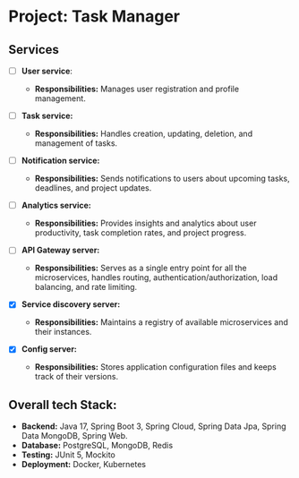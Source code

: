 # Project: Task Manager

## Services
- [ ] **User service**:
  - **Responsibilities:** Manages user registration and profile management.

- [ ] **Task service:**
  - **Responsibilities:** Handles creation, updating, deletion, and management of tasks.

- [ ] **Notification service:**
  - **Responsibilities:** Sends notifications to users about upcoming tasks, deadlines, and project updates.

- [ ] **Analytics service:**
  - **Responsibilities:** Provides insights and analytics about user productivity, task completion rates, and project progress.

- [ ] **API Gateway server:**
  - **Responsibilities:** Serves as a single entry point for all the microservices, handles routing, authentication/authorization, load balancing, and rate limiting.

- [x] **Service discovery server:**
  - **Responsibilities:** Maintains a registry of available microservices and their instances.

- [x] **Config server:**
  - **Responsibilities:** Stores application configuration files and keeps track of their versions.

## Overall tech Stack:
- **Backend:** Java 17, Spring Boot 3, Spring Cloud, Spring Data Jpa, Spring Data MongoDB, Spring Web.
- **Database:** PostgreSQL, MongoDB, Redis 
- **Testing:** JUnit 5, Mockito
- **Deployment:** Docker, Kubernetes